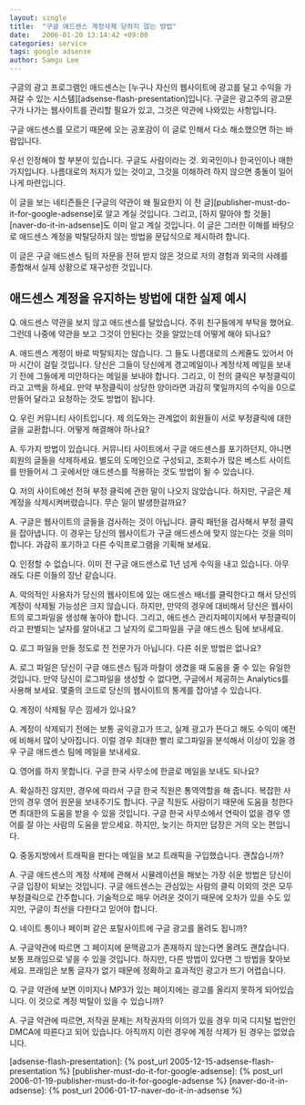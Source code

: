 ```yaml
---
layout: single
title:  "구글 애드센스 계정삭제 당하지 않는 방법"
date:   2006-01-20 13:14:42 +09:00
categories: service
tags: google adsense
author: Samgu Lee
---
```

구글의 광고 프로그램인 애드센스는 [누구나 자신의 웹사이트에 광고를 달고 수익을 가져갈 수 있는 시스템][adsense-flash-presentation]입니다. 구글은 광고주의 광고문구가 나가는 웹사이트를 관리할 필요가 있고, 그것은 약관에 나와있는 사항입니다.

구글 애드센스를 모르기 때문에 오는 공포감이 이 글로 인해서 다소 해소했으면 하는 바람입니다.

우선 인정해야 할 부분이 있습니다. 구글도 사람이라는 것. 외국인이나 한국인이나 매한가지입니다. 나름대로의 처지가 있는 것이고, 그것을 이해하려 하지 않으면 충돌이 일어나게 마련입니다.

이 글을 보는 네티즌들은 [구글의 약관이 왜 필요한지 이 전 글][publisher-must-do-it-for-google-adsense]로 알고 계실 것입니다. 그리고, [하지 말아야 할 것들][naver-do-it-in-adsense]도 이미 알고 계실 것입니다. 이 글은 그러한 이해를 바탕으로 애드센스 계정을 박탈당하지 않는 방법을 문답식으로 제시하려 합니다.

이 글은 구글 애드센스 팀의 자문을 전혀 받지 않은 것으로 저의 경험과 외국의 사례를 종합해서 실제 상황으로 재구성한 것입니다.

## 애드센스 계정을 유지하는 방법에 대한 실제 예시

Q. 애드센스 약관을 보지 않고 애드센스를 달았습니다. 주위 친구들에게 부탁을 했어요. 그런데 나중에 약관을 보고 그것이 안된다는 것을 알았는데 어떻게 해야 되나요?

A. 애드센스 계정이 바로 박탈되지는 않습니다. 그 들도 나름대로의 스케쥴도 있어서 아마 시간이 걸릴 것입니다. 당신은 그들이 당신에게 경고메일이나 계정삭제 메일을 보내기 전에 그들에게 미안하다는 메일을 보내야 합니다. 그리고, 이 전의 클릭은 부정클릭이라고 고백을 하세요. 만약 부정클릭이 상당한 양이라면 과감히 몇일까지의 수익을 0으로 만들어 달라고 요청하는 것도 방법이 됩니다.

Q. 우린 커뮤니티 사이트입니다. 제 의도와는 관계없이 회원들이 서로 부정클릭에 대한 글을 교환합니다. 어떻게 해결해야 하나요?

A. 두가지 방법이 있습니다. 커뮤니티 사이트에서 구글 애드센스를 포기하던지, 아니면 회원의 글들을 삭제하세요. 별도의 도메인으로 구성되고, 조회수가 많은 베스트 사이트를 만들어서 그 곳에서만 애드센스를 적용하는 것도 방법이 될 수 있습니다.

Q. 저의 사이트에선 전혀 부정 클릭에 관한 말이 나오지 않았습니다. 하지만, 구글은 제 계정을 삭제시켜버렸습니다. 무슨 일이 발생한걸까요?

A. 구글은 웹사이트의 글들을 검사하는 것이 아닙니다. 클릭 패턴을 검사해서 부정 클릭을 잡아냅니다. 이 경우는 당신의 웹사이트가 구글 애드센스에 맞지 않는다는 것을 의미합니다. 과감히 포기하고 다른 수익프로그램을 기획해 보세요.

Q. 인정할 수 없습니다. 이미 전 구글 애드센스로 1년 넘게 수익을 내고 있습니다.  아무래도 다른 이들의 장난 같습니다.

A. 악의적인 사용자가 당신의 웹사이트에 있는 애드센스 배너를 클릭한다고 해서 당신의 계정이 삭제될 가능성은 크지 않습니다. 하지만, 만약의 경우에 대비해서 당신은 웹사이트의 로그파일을 생성해 놓아야 합니다. 그리고, 애드센스 관리자페이지에서 부정클릭이라고 판별되는 날자를 알아내고 그 날자의 로그파일을 구글 애드센스 팀에 보내세요.

Q. 로그 파일을 만들 정도로 전 전문가가 아닙니다. 다른 쉬운 방법은 없나요?

A. 로그 파일은 당신이 구글 애드센스 팀과 마찰이 생겼을 때 도움을 줄 수 있는 유일한 것입니다. 만약 당신이 로그파일을 생성할 수 없다면, 구글에서 제공하는 Analytics를 사용해 보세요. 몇줄의 코드로 당신의 웹사이트의 통계를 잡아낼 수 있습니다.

Q. 계정이 삭제될 무슨 낌세가 있나요?

A. 계정이 삭제되기 전에는 보통 공익광고가 뜨고, 실제 광고가 뜬다고 해도 수익이 예전에 비해서 많이 낮아집니다. 이럴 경우 최대한 빨리 로그파일을 분석해서 이상이 있을 경우 구글 애드센스 팀에 메일을 보내세요.

Q. 영어를 하지 못합니다. 구글 한국 사무소에 한글로 메일을 보내도 되나요?

A. 확실하진 않지만, 경우에 따라서 구글 한국 직원은 통역역할을 해 줍니다. 복잡한 사안의 경우 영어 원문을 보내주기도 합니다. 구글 직원도 사람이기 때문에 도움을 청한다면 최대한의 도움을 받을 수 있을 것입니다. 구글 한국 사무소에서 연락이 없을 경우 영어를 잘 아는 사람의 도움을 받으세요. 하지만, 늦기는 하지만 답장은 거의 오는 편입니다.

Q. 중동지방에서 트래픽을 판다는 메일을 보고 트래픽을 구입했습니다. 괜찮습니까?

A. 구글 애드센스의 계정 삭제에 관해서 시뮬레이션을 해보는 가장 쉬운 방법은 당신이 구글 입장이 되보는 것입니다. 구글 애드센스는 관심있는 사람의 클릭 이외의 것은 모두 부정클릭으로 간주합니다. 기술적으로 매우 어려운 것이기 때문에 오차가 있을 수도 있지만, 구글이 최선을 다한다고 믿어야 합니다.

Q. 네이트 통이나 페이퍼 같은 포탈사이트에 구글 광고를 올려도 됩니까?

A. 구글약관에 따르면 그 페이지에 문맥광고가 존재하지 않는다면 올려도 괜찮습니다. 보통 프래임으로 넣을 수 있을 것입니다. 하지만, 다른 방법이 있다면 그 방법을 찾아보세요. 프래임은 보통 글자가 없기 때문에 정확하고 효과적인 광고가 뜨기 어렵습니다.

Q. 구글 약관에 보면 이미지나 MP3가 있는 페이지에는 광고를 올리지 못하게 되어있습니다. 이 것으로 계정 박탈이 있을 수 있습니까?

A. 구글 약관에 따르면, 저작권 문제는 저작권자의 이의가 있을 경우 미국 디지털 법안인 DMCA에 따른다고 되어 있습니다. 아직까지 이런 경우에 계정 삭제가 된 경우는 없었습니다.

[adsense-flash-presentation]: {% post_url 2005-12-15-adsense-flash-presentation %}
[publisher-must-do-it-for-google-adsense]: {% post_url 2006-01-19-publisher-must-do-it-for-google-adsense %}
[naver-do-it-in-adsense]: {% post_url 2006-01-17-naver-do-it-in-adsense %}
